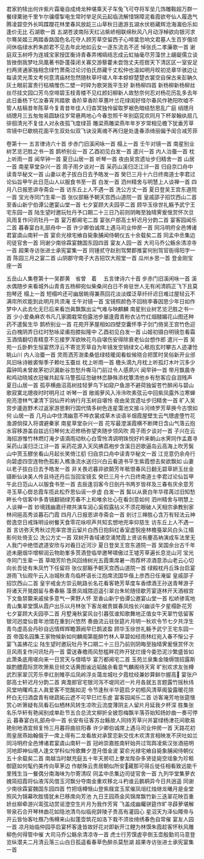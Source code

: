 <!-- { "loadSidebar": true } -->
君家豹犊出何许紫片霜毫自成绮龙种堪乘天子车兔飞可夺将军垒几饰雕鞍超万群一餐绿粟驰千里乍尔骧缨掣电生常时举足风云起临流解惜锦障泥看霞欲夸仙人履逸气腾凌碧空外长鸣蹀躞花林里春风放龁三山草秋日遨游五湖水伏枥藏辉沧海湄伯乐如逢价无比
石湖歌一首
五湖苍波南际天红沾紫峤相联绵秋风八月动浮棹欲向银河求尔骞吴姬三两踏香路国色名花夺人顾芳草空留西子心啼螀忽响文君墓人生百岁俄顷间休临绿水矜朱颜君不见去年此地如云女一逐东流去不还
悼张氏二孝廉歌一首
谢庭双玉树呼为连城宝家授匡衡诗青春弄缃缟结志成云虹抽毫尽芳藻世上龌龊儒立谈皆挫倒我梦吐凤凰著书卧蓬葆闭关寡交游藜藿未尝饱丈夫揽辔天下清区区一室安足扫两贤通家独相念绿竹萧斋过论讨伯氏昂藏千丈松仲也温如明月皎初览章华骇边让每读灵光羡文考何意清庙材忽然随秋草吁嗟人年本蜉蜉楚楚衣裳空自保古来彭聃久灰土眼前富贵行枯槁惟伤二壁一时碎为歌哭我平生好
新杨柳四首
新杨柳新杨柳丝丝尽挂文园口芳鸟空啼碧玉枝青楼不见红颜妇柳新人故愁奈何忍对杨花历乱多去年此日垂杨下忆汝春宵共踏歌
香阶草香阶草蕙叶兰花绿闺好怪尔春风作艳阳吹嘘不管人枯稿昔年陈草今复青昔年佳人归杳冥独怜留取罗裾色暗结愁思乱广庭
绡牕月绡牕月三五匆匆易圆缺往岁常悬两地心今春忽照千年别窈窕欢同月下杯翠翰纨扇几徘徊清光不复佳人对永夜孤飞度绿苔
雕梁燕雕梁燕年年岁岁常相见檐下犹垂芳草帘镜中巳歇桃花面平生双处似双飞诀没离魂不再归是处逢春添绮丽偏予闺合减芳菲

卷第十一
五言律诗六十首 
步赤门旧溪闲咏一首
榻上一首
壬午对镜一首
南星别业树艺览汜胜之书一首
鹊桥别业一首
乙酉初见白发一首
遣兴一首
内人治蚕一首
枕上听雨一首
闻早钟一首
夏日山居一首
听琴一首
夜由吴宫遗址步归精舍一首
山居一首
南星草堂杂兴一首
周子雨夕谈对一首
采药山溪归泛江浒一首
归自京口舟中读青华秘文一首
山妻以老子拔白日去予皓发一首
癸巳三月十六日终南道士李君过论仙旨甲午此日范山人以服食书至一首
白发一首
泗州精舍与明慧上人谈禅一首
四月八日报恩讲寺斋会一首
访东丘上人不遇一首
洗公方丈一首
夏日登吴王宫东道院一首
宝光寺同门生辈一首
张仪部觞予朝天宫西山道院一首
皇戚邵子招饮西山二首 
至香山新宁伯谭公邀宴山堂一首
七夕宴顾大夫园亭二首 
顾华玉徐世礼觞予武宁王宅东园一首
陆生望时邀玩牡丹予口期二十三日乃前则阴晦至独晴霁爰惬赏怀次旦风雨复作问讯牡丹一首
宴万都阃宅二首 
宴张户部高士轩迟月分韵二首 
宴客园闻乐二首 
暮春宴白礼部舟中一首
许少卿伯诚席上遇马司业仲房一首
同冯明府全邑博诸君宴虞山南轩一首
宴俞光禄宅飨自毙象脯闻侍朝仪五十余载矣二首 
同孟中丞集边司徒官舍一首
同谢少南徐霖宴魏国东园四首 
宴友人园一首
大司马乔公觞余清凉寺一首
超果寺访张进士承宪宴集一首
同锺贰守赵别驾樊郡推宴何别驾官衙得阳字一首
陈园三月之宴二首 
山阴郡守南子大吉招饮大观堂一首
瓜州乡思一首
登金刚宝座一首

五岳山人集卷第十一吴郡黄　省曾　着 　五言律诗六十首
步赤门旧溪闲咏一首
溪水偶随步来看城外山青青五杨柳宛似柴桑间白日不肯驻世人无有闲清鸥正飞下且莫抱琴还
榻上一首
短榻吟还可幽居眺得兼燕回花淡淡蝶泛草纤纤迟日难过屋轻云不满帘所欢能到此明月共须淹
壬午对镜一首
宝镜照颜色不回桃李春因思少年日如作梦中人此去化无巳后来看岂眞飘飘出尘气难与映麒麟
南星别业树艺览汜胜之书一首
少小爱桑麻农书凡几家圃栽常抱露池步屡逢霞青粉衣沾竹红烟醆媚花山图还种药不遣鬓生华
鹊桥别业一首
花苑开茅屋相如四壁空囊怀季子剑门倚吴王宫竹色迎云白槐阴弄日红时愁咏梁甫抱膝拟隆中
乙酉初见白发一首
山姬初镊白明镜忽看霜玉酒情翻切青精意不忘接罗浑欲映花鸟自堪伤安得除衰老仙台想作郎
遣兴一首
吴苑一丘卧黔生恒宴然浮云不寄览芳草自为年镜发空销绿文心秪抱玄时攀古人迹凄怆眺山川
内人治蚕一首
灵雨洒芳澍柔桑低绿枝暖闺看蚁候晓合把筐时吴俗新开业邠风旧咏诗敝裘惭季子赖吐玉蚕丝
枕上听雨一首
檐头滴九月枕上听孤灯木叶沉多少霜钟鸣未曾故茅初识漏新谷忽愁升嘶马门前过令人感夙兴
闻早钟一首
带月飘晨寺和鸡动晓城衣冠催共起车马警孤征忽破林峦静殊添枕簟清他乡有愁客应自泪残声
夏日山居一首
孤亭横曲沼高树挂轻萝鸟下如窥户鱼游不避荷独留苍竹醉闲与碧山歌寂寞北牕夜时时明月过
听琴一首
敞阁萝风入泠泠吹素弦云中回紫凤露外泣寒蝉宛亮澄林气凄清下羽仙开衿纳行月玉树自堪怜
夜由吴宫遗址步归精舍一首
旷入吴宫步逶迤野术过返家游思剩行国代情多树色连星霭池文接斗河绮罗芳草换今古恨如何
山居一首
几月山中住清幽意不哗衣裳成草木谈语半烟霞屋壁生云气牕虗堕竹花渔源倘探入将谓避秦家
南星草堂杂兴一首
花写最澄溪霞横不断陴日含山气落云抱水容移游盖自兹远归琴何太迟修杨弥望夹随步领风吹
周子雨夕谈对一首
子兴在云海招游惟竹林燃灯淹夕语滴雨动秋心白雪怜清调明珠悦好衿来朝山水霁同作孟嘉寻
采药山溪归泛江浒一首
采药花源入天风拂荔袍步含溪日迥歌逼岛云高海上吹芳鬓山中贳玉醪坐看山月起长笑倚江舠
归自京口舟中读青华秘文一首
江览意仍余舟行向碧虚四空连物色孤影入樵渔流水送归兴白云看道书平生紫霞想去矣欲飘如
山妻以老子拔白日去予皓发一首
非关畏迟暮非欲鬬芳年秪恨春风日翻无碧草妍玉丝金镊断仙诀美人传且待还丹后当回宝镜玄
癸巳三月十六日终南道士李君过论仙旨甲午此日范山人以服食书至一首
去辰逢羽客今日剖丹书两岁皆祥及三春有庆余意芳寻玉草心辔总霞车揽此松乔思仙谣一步虚
白发一首
鬓以从衰白年华荏苒过旧知愁畔长今信客中多青镜翻销绿芳春不上和唯余壮心在看剑意如何
泗州精舍与明慧上人谈禅一首
妙境践幽嘉纡襟共演车润心奚假露拈义不须花眼破人天相宗承教别家林间挹高秀谈暮石门霞
四月八日报恩讲寺斋会一首
剎讨三禅胜心含万有轻法云神辔逸空日戒珠明设树餐天食零花咏呗声共知玄想地兜率仰慈生
访东丘上人不遇一首
言访弥天秀秋过兜率宫泄云留片白西日抱斜红香室虚猊座林檐戞翠风白头江榻影何处倚支公
洗公方丈一首
双树开香域诸空涌梵霞上贤谈有麈高衲演成车法里无人我门中绝悟遮道安欣与对羲日近河沙
夏日登吴王宫东道院一首
吴国余台古千年迹未磨烟华增柳润云物助峯多贳酒登临举邀琴啸傲过王墟芳草遍长息览山河
宝光寺同门生辈一首
草暗芳阶色风回绮树光五霞熏席暑一雨荐杯凉酒意添山老云心切向长吾徒有朱凤竹下任留将
张仪部觞予朝天宫西山道院一首
绿殿枕丹丘珠台启宴游雨飞仙观午云入冶城秋青鸟临杯语长江抱席流国华偕上彦西日任淹留
皇戚邵子招饮西山二首
皇宇戒金方崇云眺路长名花看客艳芳草度车香缥酒王孙送青琴游子将诸天开晃朗留与奏春觞
藻景凤城隈迢遥引翠台朱轮随径歇芳宴逐林开天酒椒宫下文鱼禁籞来戚侯多意气一霁野人怀
至香山新宁伯谭公邀宴山堂一首
松峤骖鸾地青山集翠堂馔从霞户出乐以月林张下客龙裾贵娱春凤烛长兴幽谈午夕星榻卧花芳
七夕宴顾大夫园亭二首
月墅淹秋宴风台引暮弦谁知歌舞地正值女牛天翠竹低留客银河迥度仙昔年池馆在重到兴悠然
奏曲流云驻张筵片月明一秋欢令节七夕共浮生青鸟虚高会丹砂自远情辉辉瞻灏阙早巳鹊波盈
顾华玉徐世礼觞予武宁王宅东园一首
帝国名园集王家物候新如何麟阁第能醉竹林人草碧如经雨林红宛入春不惭公子宴飞盖拂花尘
陆生望时邀玩牡丹予口期二十三日乃前则阴晦至独晴霁爰惬赏怀次旦风雨复作问讯牡丹一首
雷送春檐雨风愁槛畔花昨开犹烂熳今委恐泥沙繁盛皆如此萧条底用嗟向来一日赏天与借晴华
宴万都阃宅二首
玉苑兰泉集金陵缛馆招露斯娱酌醴霞际赏吹箫紫旦倾文话黄图谧远韬酩余看意气麟阁待天宵
旷别欢求友张樽武烈家翠沉芳乐李红剖雉亭瓜凤岭浮炎蔼龙城吐夕霞枕经兼妙算鲜尔握高&#62132;
宴张户部高士轩迟月分韵二首
爽澹郎官宅银河泻不堤同迟一片月各就五言题露竹摇秋纬风堂响曙鸡主人眞爱客不觉酩如泥
令节逢秋半华筵启夕初栢风清草阁蛩露暖花除杯白无归酒盘青有继蔬妬云遮不可早巳烂东虗
宴客园闻乐二首
访客淹芳地张筵惬赏心听箫疑有凤看石似栖林风转生凉吹云流度薄阴主人留片月延我夕杯深
胜集张名乐华轩有艳闻别成单赴节五合总流文柳折全披怨梅飘半落芬始知扬妙曲一奏可停云
暮春宴白礼部舟中一首
长安有征客苏台觞故人同持芳草兴并宴绿杨津花间歌易艳别地酒宜频复怜三月暮将曲驻阳春
许少卿伯诚席上遇马司业仲房一首
天路花初雨皇居燕始翰俄于一席上得有二龙看故对承筐恋新交伐木欢清言相映发不厌吐如兰
同冯明府全邑博诸君宴虞山南轩一首
冠岭崇嘉胜南轩始共过驾舆凌紫汉张酒挹明河地即神仙境人逢文学科似怜歌舞夕澄月借金波
宴俞光禄宅飨自毙象脯闻侍朝仪五十余载矣二首
南越当时献充庭五十年天房叨上豢龙陛杂多贤徒毙空瑶象为珍秪御筵如何髦约美传向草茅边
作献殊云贵居朝似所安&#62132;藏那可得丘徙任相看致远能千里残生当一餐偶分南海味为尔寄清叹
同孟中丞集边司徒官舍一首
九列华堂集萝衣媿简招霞将仙液泻风借玉河飘分夺南金重欢移北斗杓谁云鹏鹖异今日共逍遥
同谢少南徐霖宴魏国东园四首
竹把瑶樽惬山登紫屐宜玉浆催凤俎红烛继龙曦月是金堂照风为锦幕吹胜情犹未巳移席向芳池
九日王园燕金风锦席飘竹新三迭翠花映百重娇丝柳牵游兴鸾弦动赏谣澄空生片月为我作芳宵
飞盖成幽曯骈筵作旷寻薜萝堪解带泉石合开琴林曲花如隐池清鸟似临宛辞陵子贵高有灌园心
星沼天为泽仙陬帝与开云皆怡客吐鴈乃侑樽来山拟蓬壶筑花如洛下栽不须妆绮绣春色自常催
宴友人园一首
凉月始临仲园亭启宴杯客逢皆故好花对即新开江鲤为林馔朱霞趁客怀秋风雕柳色何得管中催
大司马乔公觞余清凉寺一首
虎士行芳馔虗亭倒玉壶殷勤司马意登览纵潜夫二月清云落三山白日孤遥看春草色醉杀莫愁湖
超果寺访张进士承宪宴集一首
